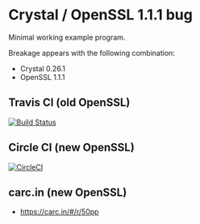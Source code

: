 # Crystal / OpenSSL 1.1.1 bug

Minimal working example program.

Breakage appears with the following combination:
 - Crystal 0.26.1
 - OpenSSL 1.1.1

## Travis CI (old OpenSSL)

[![Build Status](https://travis-ci.com/t-richards/crystal-https.svg?branch=master)](https://travis-ci.com/t-richards/crystal-https)

## Circle CI (new OpenSSL)

[![CircleCI](https://circleci.com/gh/t-richards/crystal-https.svg?style=svg)](https://circleci.com/gh/t-richards/crystal-https)

## carc.in (new OpenSSL)

 - https://carc.in/#/r/50pp
